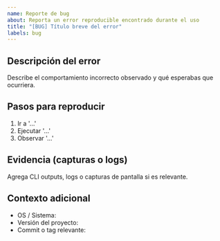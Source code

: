 ```yaml
---
name: Reporte de bug
about: Reporta un error reproducible encontrado durante el uso
title: "[BUG] Título breve del error"
labels: bug
---
```


## Descripción del error

Describe el comportamiento incorrecto observado y qué esperabas que ocurriera.

## Pasos para reproducir

1. Ir a '...'
2. Ejecutar '...'
3. Observar '...'

## Evidencia (capturas o logs)

Agrega CLI outputs, logs o capturas de pantalla si es relevante.

## Contexto adicional

- OS / Sistema:
- Versión del proyecto:
- Commit o tag relevante:
